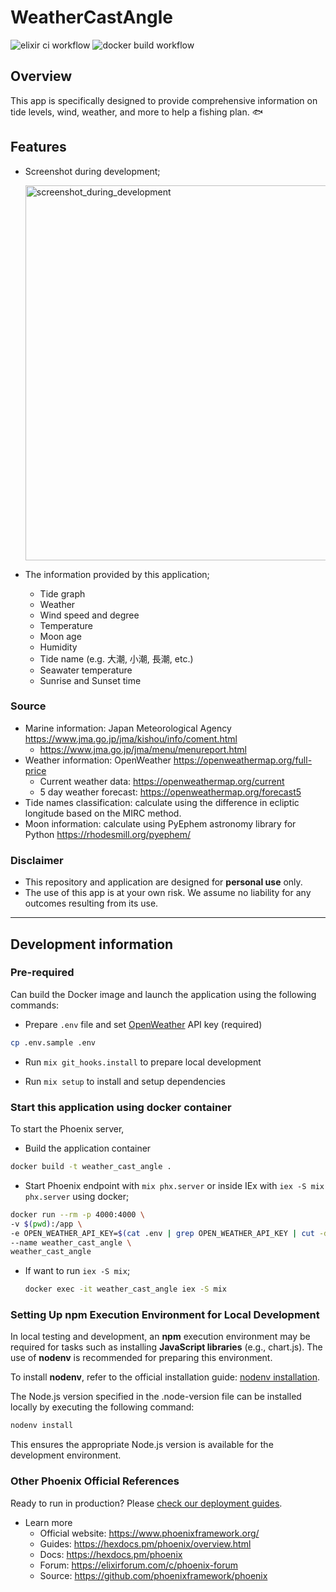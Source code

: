 # WeatherCastAngle

![elixir ci workflow](https://github.com/miolab/weather_cast_angle/actions/workflows/elixir-ci.yml/badge.svg)
![docker build workflow](https://github.com/miolab/weather_cast_angle/actions/workflows/docker-build.yml/badge.svg)

## Overview

This app is specifically designed to provide comprehensive information on tide levels, wind, weather, and more to help a fishing plan. :fish:

## Features

- Screenshot during development;

  <img width="600" alt="screenshot_during_development" src="https://github.com/user-attachments/assets/f241fc8d-8eb9-4ef8-ac0b-a7c3711a8a07">

- The information provided by this application;

  - Tide graph
  - Weather
  - Wind speed and degree
  - Temperature
  - Moon age
  - Humidity
  - Tide name (e.g. 大潮, 小潮, 長潮, etc.)
  - Seawater temperature
  - Sunrise and Sunset time

### Source

- Marine information: Japan Meteorological Agency https://www.jma.go.jp/jma/kishou/info/coment.html
  - https://www.jma.go.jp/jma/menu/menureport.html
- Weather information: OpenWeather https://openweathermap.org/full-price
  - Current weather data: https://openweathermap.org/current
  - 5 day weather forecast: https://openweathermap.org/forecast5
- Tide names classification: calculate using the difference in ecliptic longitude based on the MIRC method.
- Moon information: calculate using PyEphem astronomy library for Python https://rhodesmill.org/pyephem/

### Disclaimer

- This repository and application are designed for **personal use** only.
- The use of this app is at your own risk. We assume no liability for any outcomes resulting from its use.

---

## Development information

### Pre-required

Can build the Docker image and launch the application using the following commands:

- Prepare `.env` file and set [OpenWeather](https://openweathermap.org/) API key (required)

```sh
cp .env.sample .env
```

- Run `mix git_hooks.install` to prepare local development

- Run `mix setup` to install and setup dependencies

### Start this application using docker container

To start the Phoenix server,

- Build the application container

```sh
docker build -t weather_cast_angle .
```

- Start Phoenix endpoint with `mix phx.server` or inside IEx with `iex -S mix phx.server` using docker;

```sh
docker run --rm -p 4000:4000 \
-v $(pwd):/app \
-e OPEN_WEATHER_API_KEY=$(cat .env | grep OPEN_WEATHER_API_KEY | cut -d '=' -f2) \
--name weather_cast_angle \
weather_cast_angle
```

- If want to run `iex -S mix`;

  ```sh
  docker exec -it weather_cast_angle iex -S mix
  ```

### Setting Up npm Execution Environment for Local Development

In local testing and development, an **npm** execution environment may be required for tasks such as installing **JavaScript libraries** (e.g., chart.js). The use of **nodenv** is recommended for preparing this environment.

To install **nodenv**, refer to the official installation guide: [nodenv installation](https://github.com/nodenv/nodenv#installation).

The Node.js version specified in the .node-version file can be installed locally by executing the following command:

```sh
nodenv install
```

This ensures the appropriate Node.js version is available for the development environment.

### Other Phoenix Official References

Ready to run in production? Please [check our deployment guides](https://hexdocs.pm/phoenix/deployment.html).

- Learn more
  - Official website: https://www.phoenixframework.org/
  - Guides: https://hexdocs.pm/phoenix/overview.html
  - Docs: https://hexdocs.pm/phoenix
  - Forum: https://elixirforum.com/c/phoenix-forum
  - Source: https://github.com/phoenixframework/phoenix
